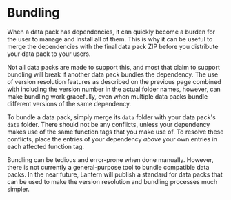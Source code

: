 # Bundling

When a data pack has dependencies, it can quickly become a burden for the user
to manage and install all of them. This is why it can be useful to merge the
dependencies with the final data pack ZIP before you distribute your data pack
to your users.

Not all data packs are made to support this, and most that claim to support
bundling will break if another data pack bundles the dependency. The use of
version resolution features as described on the previous page combined with
including the version number in the actual folder names, however, can make
bundling work gracefully, even when multiple data packs bundle different
versions of the same dependency.

To bundle a data pack, simply merge its `data` folder with your data pack's
`data` folder. There should not be any conflicts, unless your dependency makes
use of the same function tags that you make use of. To resolve these conflicts,
place the entries of your dependency *above* your own entries in each affected
function tag.

Bundling can be tedious and error-prone when done manually. However, there is
not currently a general-purpose tool to bundle compatible data packs. In the
near future, Lantern will publish a standard for data packs that can be used to
make the version resolution and bundling processes much simpler.
